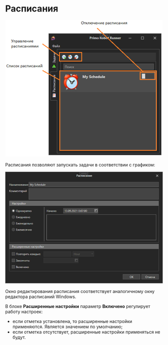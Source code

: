 # Расписания

![](<../../../.gitbook/assets/image (485).png>)

Расписания позволяют запускать задачи в соответствии с графиком:

![](<../../../.gitbook/assets/image (514).png>)

Окно редактирования расписания соответствует аналогичному окну редактора расписаний Windows.

В блоке **Расширенные настройки** параметр **Включено** регулирует работу настроек:
* если отметка установлена, то расширенные настройки применяются. Является значением по умолчанию;
* если отметка отсутствует, расширенные настройки применяться не будут.
